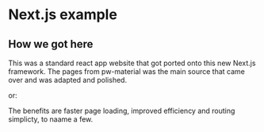 # Next.js example

## How we got here

This was a standard react app website that got ported onto this new Next.js framework.  The pages from pw-material was the main source that came over and was adapted and polished.

or:

The benefits are faster page loading, improved efficiency and routing simplicty, to naame a few.